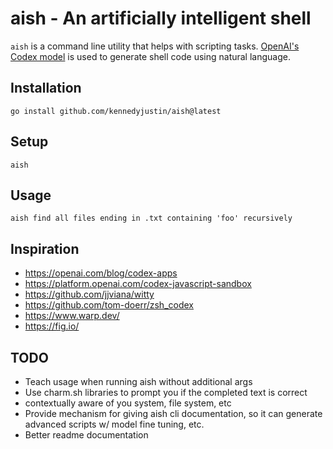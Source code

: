 # aish - An artificially intelligent shell

`aish` is a command line utility that helps with scripting tasks. [OpenAI's Codex model](https://openai.com/blog/openai-codex/) is used to generate shell code using natural language.

## Installation

```
go install github.com/kennedyjustin/aish@latest
```

## Setup

```
aish
```

## Usage

```
aish find all files ending in .txt containing 'foo' recursively
```

## Inspiration

- https://openai.com/blog/codex-apps
- https://platform.openai.com/codex-javascript-sandbox
- https://github.com/jjviana/witty
- https://github.com/tom-doerr/zsh_codex
- https://www.warp.dev/
- https://fig.io/

## TODO

- Teach usage when running aish without additional args
- Use charm.sh libraries to prompt you if the completed text is correct
- contextually aware of you system, file system, etc
- Provide mechanism for giving aish cli documentation, so it can generate advanced scripts w/ model fine tuning, etc.
- Better readme documentation
